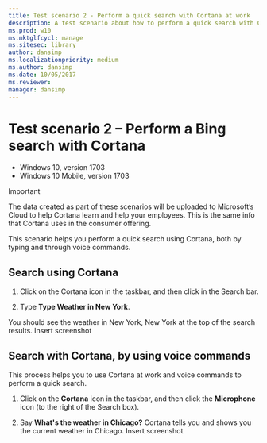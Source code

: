 ```yaml
---
title: Test scenario 2 - Perform a quick search with Cortana at work
description: A test scenario about how to perform a quick search with Cortana at work.
ms.prod: w10
ms.mktglfcycl: manage
ms.sitesec: library
author: dansimp
ms.localizationpriority: medium
ms.author: dansimp
ms.date: 10/05/2017
ms.reviewer: 
manager: dansimp
---
```


# Test scenario 2 – Perform a Bing search with Cortana

-   Windows 10, version 1703
-   Windows 10 Mobile, version 1703

>[!Important]
>The data created as part of these scenarios will be uploaded to Microsoft’s Cloud to help Cortana learn and help your employees. This is the same info that Cortana uses in the consumer offering.

This scenario helps you perform a quick search using Cortana, both by typing and through voice commands.

## Search using Cortana

1. Click on the Cortana icon in the taskbar, and then click in the Search bar.

2. Type **Type Weather in New York**.

You should see the weather in New York, New York at the top of the search results. 
Insert screenshot

## Search with Cortana, by using voice commands

This process helps you to use Cortana at work and voice commands to perform a quick search.

1. Click on the **Cortana** icon in the taskbar, and then click the **Microphone** icon (to the right of the Search box).

2. Say **What's the weather in Chicago?** Cortana tells you and shows you the current weather in Chicago.
Insert screenshot